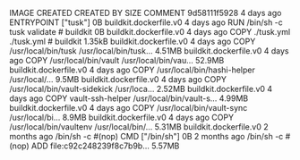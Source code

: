 IMAGE CREATED CREATED BY SIZE COMMENT
9d58111f5928 4 days ago ENTRYPOINT ["tusk"] 0B buildkit.dockerfile.v0
<missing> 4 days ago RUN /bin/sh -c tusk validate # buildkit 0B buildkit.dockerfile.v0
<missing> 4 days ago COPY ./tusk.yml ./tusk.yml # buildkit 1.35kB buildkit.dockerfile.v0
<missing> 4 days ago COPY /usr/local/bin/tusk /usr/local/bin/tusk… 4.51MB buildkit.dockerfile.v0
<missing> 4 days ago COPY /usr/local/bin/vault /usr/local/bin/vau… 52.9MB buildkit.dockerfile.v0
<missing> 4 days ago COPY /usr/local/bin/hashi-helper /usr/local/… 9.5MB buildkit.dockerfile.v0
<missing> 4 days ago COPY /usr/local/bin/vault-sidekick /usr/loca… 2.52MB buildkit.dockerfile.v0
<missing> 4 days ago COPY vault-ssh-helper /usr/local/bin/vault-s… 4.99MB buildkit.dockerfile.v0
<missing> 4 days ago COPY /usr/local/bin/vault-sync /usr/local/bi… 8.9MB buildkit.dockerfile.v0
<missing> 4 days ago COPY /usr/local/bin/vaultenv /usr/local/bin/… 5.31MB buildkit.dockerfile.v0
<missing> 2 months ago /bin/sh -c #(nop) CMD ["/bin/sh"] 0B
<missing> 2 months ago /bin/sh -c #(nop) ADD file:c92c248239f8c7b9b… 5.57MB
